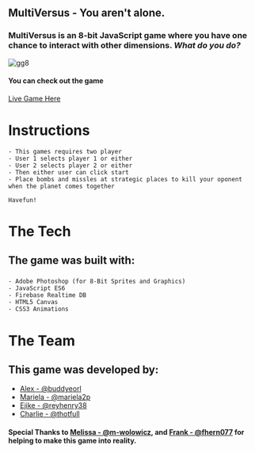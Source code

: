## MultiVersus - You aren't alone. 

### MultiVersus is an 8-bit JavaScript game where you have one chance to interact with other dimensions. *What do you do?*

![gg8](https://user-images.githubusercontent.com/31670361/39390657-acbf4a46-4a65-11e8-8ff3-b21d766e5691.gif)


#### You can check out the game 
[Live Game Here](https://buddyeorl.github.io/ggj2018/)


# Instructions
    - This games requires two player
    - User 1 selects player 1 or either
    - User 2 selects player 2 or either
    - Then either user can click start
    - Place bombs and missles at strategic places to kill your oponent when the planet comes together
    
    Havefun!
    
    
# The Tech
## The game was built with:
###
    - Adobe Photoshop (for 8-Bit Sprites and Graphics)
    - JavaScript ES6
    - Firebase Realtime DB
    - HTML5 Canvas
    - CSS3 Animations


# The Team
## This game was developed by:

- [Alex - @buddyeorl](https://github.com/buddyeorl)
- [Mariela - @mariela2p](https://github.com/mariela2p)
- [Ejike - @reyhenry38](https://github.com/reyhenry38)
- [Charlie - @thotfull](https://github.com/thotfool)


#### Special Thanks to [Melissa - @m-wolowicz](https://github.com/m-wolowicz), and [Frank - @fhern077](https://github.com/fhern077) for helping to make this game into reality.





